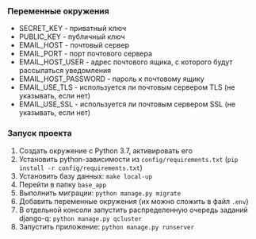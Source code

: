 ### Переменные окружения
* SECRET_KEY - приватный ключ
* PUBLIC_KEY - публичный ключ
* EMAIL_HOST - почтовый сервер
* EMAIL_PORT - порт почтового сервера
* EMAIL_HOST_USER - адрес почтового ящика, с которого будут рассылаться уведомления
* EMAIL_HOST_PASSWORD - пароль к почтовому ящику
* EMAIL_USE_TLS - используется ли почтовым сервером TLS (не указывать, если нет)
* EMAIL_USE_SSL - используется ли почтовым сервером SSL (не указывать, если нет)

### Запуск проекта
1. Создать окружение c Python 3.7, активировать его
2. Установить python-зависимости из `config/requirements.txt` (`pip install -r config/requirements.txt`)
3. Установить базу данных: `make local-up`
4. Перейти в папку `base_app`
4. Выполнить миграции: `python manage.py migrate`
5. Добавить переменные окружения (их можно сложить в файл `.env`)
6. В отдельной консоли запустить распределенную очередь заданий django-q: `python manage.py qcluster`
7. Запустить приложение: `python manage.py runserver`